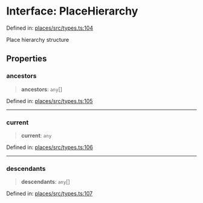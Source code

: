 # Interface: PlaceHierarchy

Defined in: [places/src/types.ts:104](https://github.com/happyvertical/smrt/blob/71a16025d52b026725fd522a392015e67e1d6489/packages/places/src/types.ts#L104)

Place hierarchy structure

## Properties

### ancestors

> **ancestors**: `any`[]

Defined in: [places/src/types.ts:105](https://github.com/happyvertical/smrt/blob/71a16025d52b026725fd522a392015e67e1d6489/packages/places/src/types.ts#L105)

***

### current

> **current**: `any`

Defined in: [places/src/types.ts:106](https://github.com/happyvertical/smrt/blob/71a16025d52b026725fd522a392015e67e1d6489/packages/places/src/types.ts#L106)

***

### descendants

> **descendants**: `any`[]

Defined in: [places/src/types.ts:107](https://github.com/happyvertical/smrt/blob/71a16025d52b026725fd522a392015e67e1d6489/packages/places/src/types.ts#L107)
